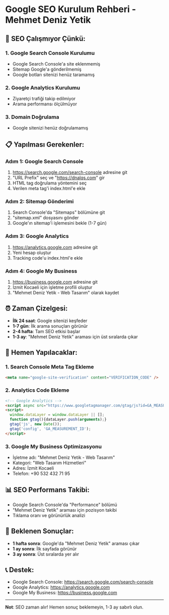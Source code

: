 # Google SEO Kurulum Rehberi - Mehmet Deniz Yetik

## 🚨 SEO Çalışmıyor Çünkü:

### 1. **Google Search Console Kurulumu**
- Google Search Console'a site eklenmemiş
- Sitemap Google'a gönderilmemiş
- Google botları sitenizi henüz taramamış

### 2. **Google Analytics Kurulumu**
- Ziyaretçi trafiği takip edilmiyor
- Arama performansı ölçülmüyor

### 3. **Domain Doğrulama**
- Google sitenizi henüz doğrulamamış

## 📋 Yapılması Gerekenler:

### Adım 1: Google Search Console
1. https://search.google.com/search-console adresine git
2. "URL Prefix" seç ve "https://dnalqs.com" gir
3. HTML tag doğrulama yöntemini seç
4. Verilen meta tag'i index.html'e ekle

### Adım 2: Sitemap Gönderimi
1. Search Console'da "Sitemaps" bölümüne git
2. "sitemap.xml" dosyasını gönder
3. Google'ın sitemap'i işlemesini bekle (1-7 gün)

### Adım 3: Google Analytics
1. https://analytics.google.com adresine git
2. Yeni hesap oluştur
3. Tracking code'u index.html'e ekle

### Adım 4: Google My Business
1. https://business.google.com adresine git
2. İzmit Kocaeli için işletme profili oluştur
3. "Mehmet Deniz Yetik - Web Tasarım" olarak kaydet

## ⏰ Zaman Çizelgesi:
- **İlk 24 saat**: Google sitenizi keşfeder
- **1-7 gün**: İlk arama sonuçları görünür
- **2-4 hafta**: Tam SEO etkisi başlar
- **1-3 ay**: "Mehmet Deniz Yetik" araması için üst sıralarda çıkar

## 🔧 Hemen Yapılacaklar:

### 1. Search Console Meta Tag Ekleme
```html
<meta name="google-site-verification" content="VERIFICATION_CODE" />
```

### 2. Analytics Code Ekleme
```html
<!-- Google Analytics -->
<script async src="https://www.googletagmanager.com/gtag/js?id=GA_MEASUREMENT_ID"></script>
<script>
  window.dataLayer = window.dataLayer || [];
  function gtag(){dataLayer.push(arguments);}
  gtag('js', new Date());
  gtag('config', 'GA_MEASUREMENT_ID');
</script>
```

### 3. Google My Business Optimizasyonu
- İşletme adı: "Mehmet Deniz Yetik - Web Tasarım"
- Kategori: "Web Tasarım Hizmetleri"
- Adres: İzmit Kocaeli
- Telefon: +90 532 432 71 95

## 📊 SEO Performans Takibi:
- Google Search Console'da "Performance" bölümü
- "Mehmet Deniz Yetik" araması için pozisyon takibi
- Tıklama oranı ve görünürlük analizi

## 🎯 Beklenen Sonuçlar:
- **1 hafta sonra**: Google'da "Mehmet Deniz Yetik" araması çıkar
- **1 ay sonra**: İlk sayfada görünür
- **3 ay sonra**: Üst sıralarda yer alır

## 📞 Destek:
- Google Search Console: https://search.google.com/search-console
- Google Analytics: https://analytics.google.com
- Google My Business: https://business.google.com

---

**Not**: SEO zaman alır! Hemen sonuç beklemeyin, 1-3 ay sabırlı olun. 
